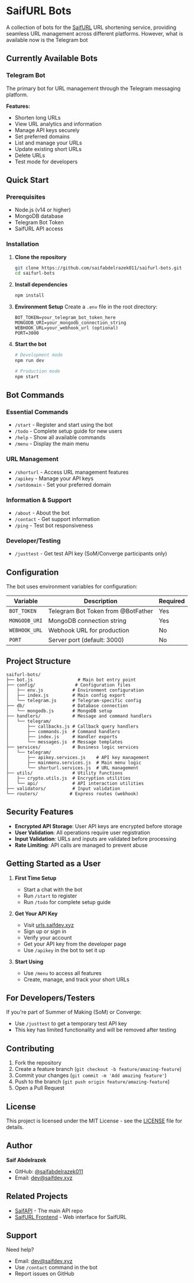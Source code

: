 # SaifURL Bots

A collection of bots for the [SaifURL](https://github.com/saifabdelrazek011/saifurl) URL shortening service, providing seamless URL management across different platforms.
However, what is available now is the Telegram bot

## Currently Available Bots

### Telegram Bot

The primary bot for URL management through the Telegram messaging platform.

**Features:**

- Shorten long URLs
- View URL analytics and information
- Manage API keys securely
- Set preferred domains
- List and manage your URLs
- Update existing short URLs
- Delete URLs
- Test mode for developers

##  Quick Start

### Prerequisites

- Node.js (v14 or higher)
- MongoDB database
- Telegram Bot Token
- SaifURL API access

### Installation

1. **Clone the repository**

   ```bash
   git clone https://github.com/saifabdelrazek011/saifurl-bots.git
   cd saifurl-bots
   ```

2. **Install dependencies**

   ```bash
   npm install
   ```

3. **Environment Setup**
   Create a `.env` file in the root directory:

   ```env
   BOT_TOKEN=your_telegram_bot_token_here
   MONGODB_URI=your_mongodb_connection_string
   WEBHOOK_URL=your_webhook_url (optional)
   PORT=3000
   ```

4. **Start the bot**

   ```bash
   # Development mode
   npm run dev

   # Production mode
   npm start
   ```

## Bot Commands

### Essential Commands

- `/start` - Register and start using the bot
- `/todo` - Complete setup guide for new users
- `/help` - Show all available commands
- `/menu` - Display the main menu

### URL Management

- `/shorturl` - Access URL management features
- `/apikey` - Manage your API keys
- `/setdomain` - Set your preferred domain

### Information & Support

- `/about` - About the bot
- `/contact` - Get support information
- `/ping` - Test bot responsiveness

### Developer/Testing

- `/justtest` - Get test API key (SoM/Converge participants only)

## Configuration

The bot uses environment variables for configuration:

| Variable      | Description                        | Required |
| ------------- | ---------------------------------- | -------- |
| `BOT_TOKEN`   | Telegram Bot Token from @BotFather | Yes      |
| `MONGODB_URI` | MongoDB connection string          | Yes      |
| `WEBHOOK_URL` | Webhook URL for production         | No       |
| `PORT`        | Server port (default: 3000)        | No       |

## Project Structure

```
saifurl-bots/
├── bot.js                 # Main bot entry point
├── config/               # Configuration files
│   ├── env.js           # Environment configuration
│   ├── index.js         # Main config export
│   └── telegram.js      # Telegram-specific config
├── db/                  # Database connection
│   └── mongodb.js       # MongoDB setup
├── handlers/            # Message and command handlers
│   └── telegram/
│       ├── callbacks.js # Callback query handlers
│       ├── commands.js  # Command handlers
│       ├── index.js     # Handler exports
│       └── messages.js  # Message templates
├── services/            # Business logic services
│   └── telegram/
│       ├── apikey.services.js    # API key management
│       ├── mainmenu.services.js  # Main menu logic
│       └── shorturl.services.js  # URL management
├── utils/               # Utility functions
│   ├── crypto.utils.js  # Encryption utilities
│   └── api/             # API interaction utilities
├── validators/          # Input validation
└── routers/            # Express routes (webhook)
```

## Security Features

- **Encrypted API Storage**: User API keys are encrypted before storage
- **User Validation**: All operations require user registration
- **Input Validation**: URLs and inputs are validated before processing
- **Rate Limiting**: API calls are managed to prevent abuse

## Getting Started as a User

1. **First Time Setup**

   - Start a chat with the bot
   - Run `/start` to register
   - Run `/todo` for complete setup guide

2. **Get Your API Key**

   - Visit [urls.saifdev.xyz](https://urls.saifdev.xyz)
   - Sign up or sign in
   - Verify your account
   - Get your API key from the developer page
   - Use `/apikey` in the bot to set it up

3. **Start Using**
   - Use `/menu` to access all features
   - Create, manage, and track your short URLs

## For Developers/Testers

If you're part of Summer of Making (SoM) or Converge:

- Use `/justtest` to get a temporary test API key
- This key has limited functionality and will be removed after testing

## Contributing

1. Fork the repository
2. Create a feature branch (`git checkout -b feature/amazing-feature`)
3. Commit your changes (`git commit -m 'Add amazing feature'`)
4. Push to the branch (`git push origin feature/amazing-feature`)
5. Open a Pull Request

## License

This project is licensed under the MIT License - see the [LICENSE](LICENSE) file for details.

## Author

**Saif Abdelrazek**

- GitHub: [@saifabdelrazek011](https://github.com/saifabdelrazek011)
- Email: dev@saifdev.xyz

## Related Projects

- [SaifAPI](https://github.com/saifabdelrazek011/saifapi) - The main API repo
- [SaifURL Frontend](https://urls.saifdev.xyz) - Web interface for SaifURL

## Support

Need help?

- Email: [dev@saifdev.xyz](mailto:dev@saifdev.xyz)
- Use `/contact` command in the bot
- Report issues on GitHub


